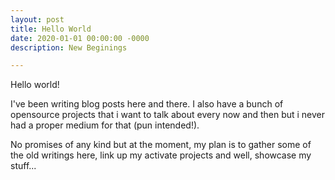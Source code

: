 ```yaml
---
layout: post
title: Hello World
date: 2020-01-01 00:00:00 -0000
description: New Beginings

---
```


Hello world!

I've been writing blog posts here and there. I also have a bunch of opensource projects that i want to talk about every now and then but i never had a proper medium for that (pun intended!).

No promises of any kind but at the moment, my plan is to gather some of the old writings here, link up my activate projects and well, showcase my stuff...


